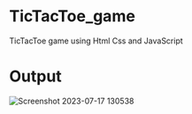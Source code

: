 # TicTacToe_game
TicTacToe game using Html Css and JavaScript

# Output

![Screenshot 2023-07-17 130538](https://github.com/Pujagithub24/TicTacToe_game/assets/135828788/3abb4934-9396-48ee-9e1f-3b4e2176ad69)
